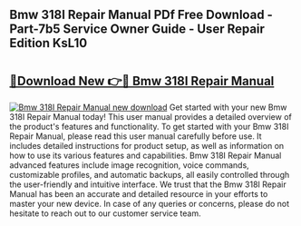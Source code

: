 ## Bmw 318I Repair Manual PDf Free Download - Part-7b5 Service Owner Guide - User Repair Edition KsL10

# <h2><a href="http://bc45389.oget.top/?id=Bmw+318I+Repair+Manual">🔗Download New 👉🔴 Bmw 318I Repair Manual</a></h2>

[![Bmw 318I Repair Manual new download](https://i.imgur.com/5g1atiW.png)](http://bc45389.oget.top/?id=Bmw+318I+Repair+Manual)
Get started with your new Bmw 318I Repair Manual today! This user manual provides a detailed overview of the product's features and functionality. To get started with your Bmw 318I Repair Manual, please read this user manual carefully before use. It includes detailed instructions for product setup, as well as information on how to use its various features and capabilities. Bmw 318I Repair Manual advanced features include image recognition, voice commands, customizable profiles, and automatic backups, all easily controlled through the user-friendly and intuitive interface. We trust that the Bmw 318I Repair Manual has been an accurate and detailed resource in your efforts to master your new device. In case of any queries or concerns, please do not hesitate to reach out to our customer service team.
